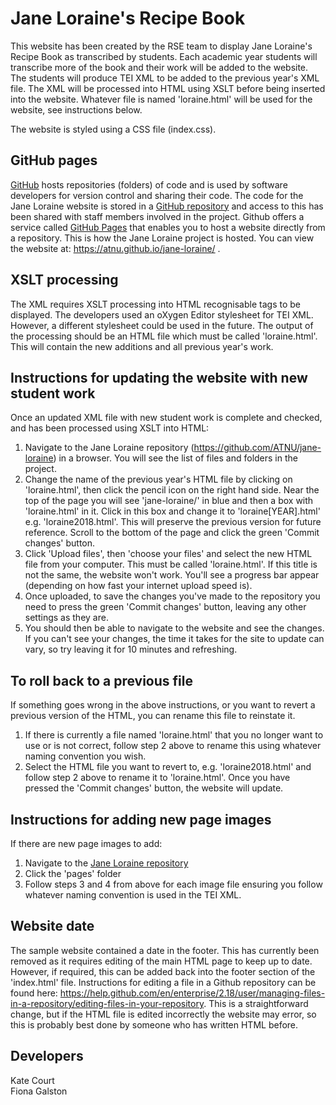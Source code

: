 # Jane Loraine's Recipe Book
This website has been created by the RSE team to display Jane Loraine's Recipe Book as transcribed by students.
Each academic year students will transcribe more of the book and their work will be added to the website. The students will produce TEI XML to be added to the previous year's XML file.
The XML will be processed into HTML using XSLT before being inserted into the website. Whatever file is named 'loraine.html' will be used for the website, see instructions below.

The website is styled using a CSS file (index.css). 

## GitHub pages
[GitHub](https://github.com/) hosts repositories (folders) of code and is used by software developers for version control and sharing their code. The code for the Jane Loraine website is stored in a 
[GitHub repository](https://github.com/ATNU/jane-loraine) and access to this has been shared with staff members involved in the project. Github offers a service called [GitHub Pages](https://pages.github.com/) that enables you to host a website
directly from a repository. This is how the Jane Loraine project is hosted. You can view the website at:  https://atnu.github.io/jane-loraine/ .

## XSLT processing
The XML requires XSLT processing into HTML recognisable tags to be displayed. The developers used an oXygen Editor stylesheet for TEI XML. However, a different stylesheet could be used in the future. The output of the 
processing should be an HTML file which must be called 'loraine.html'. This will contain the new additions and all previous year's work.

## Instructions for updating the website with new student work
Once an updated XML file with new student work is complete and checked, and has been processed using XSLT into HTML:
1. Navigate to the Jane Loraine repository (https://github.com/ATNU/jane-loraine) in a browser. You will see the list of files and folders in the project.
2. Change the name of the previous year's HTML file by clicking on 'loraine.html', then click the pencil icon on the right hand side. Near the top of the page you will see 'jane-loraine/' in blue and then a box with 'loraine.html' in it. Click in this box and change it to 'loraine[YEAR].html' e.g. 'loraine2018.html'. This will preserve the previous version for future reference. Scroll to the bottom of the page and click the green 'Commit changes' button. 
3. Click 'Upload files', then 'choose your files' and select the new HTML file from your computer. This must be called 'loraine.html'. If this title is not the same, the website won't work. You'll see a progress bar appear (depending on how fast your internet upload speed is). 
4. Once uploaded, to save the changes you've made to the repository you need to press the green 'Commit changes' button, leaving any other settings as they are. 
5. You should then be able to navigate to the website and see the changes. If you can't see your changes, the time it takes for the site to update can vary, so try leaving it for 10 minutes and refreshing.

## To roll back to a previous file
If something goes wrong in the above instructions, or you want to revert a previous version of the HTML, you can rename this file to reinstate it.
1. If there is currently a file named 'loraine.html' that you no longer want to use or is not correct, follow step 2 above to rename this using whatever naming convention you wish.
2. Select the HTML file you want to revert to, e.g. 'loraine2018.html' and follow step 2 above to rename it to 'loraine.html'. Once you have pressed the 'Commit changes' button, the website will update.

## Instructions for adding new page images 
If there are new page images to add:
1. Navigate to the [Jane Loraine repository](https://github.com/ATNU/jane-loraine)
2. Click the 'pages' folder
3. Follow steps 3 and 4 from above for each image file ensuring you follow whatever naming convention is used in the TEI XML.

## Website date
The sample website contained a date in the footer. This has currently been removed as it requires editing of the main HTML page to keep up to date. However, if 
required, this can be added back into the footer section of the 'index.html' file. Instructions for editing a file in a Github repository can be found here: https://help.github.com/en/enterprise/2.18/user/managing-files-in-a-repository/editing-files-in-your-repository. 
This is a straightforward change, but if the HTML file is edited incorrectly the website may error, so this is probably best done by someone who has written HTML before.

## Developers
Kate Court  
Fiona Galston

